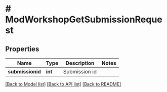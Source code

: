 # # ModWorkshopGetSubmissionRequest

## Properties

Name | Type | Description | Notes
------------ | ------------- | ------------- | -------------
**submissionid** | **int** | Submission id |

[[Back to Model list]](../../README.md#models) [[Back to API list]](../../README.md#endpoints) [[Back to README]](../../README.md)
